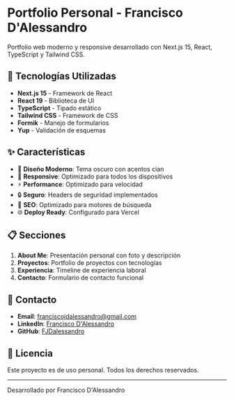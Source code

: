 # Portfolio Personal - Francisco D'Alessandro

Portfolio web moderno y responsive desarrollado con Next.js 15, React, TypeScript y Tailwind CSS.

## 🚀 Tecnologías Utilizadas

- **Next.js 15** - Framework de React
- **React 19** - Biblioteca de UI
- **TypeScript** - Tipado estático
- **Tailwind CSS** - Framework de CSS
- **Formik** - Manejo de formularios
- **Yup** - Validación de esquemas

## ✨ Características

- 🎨 **Diseño Moderno**: Tema oscuro con acentos cian
- 📱 **Responsive**: Optimizado para todos los dispositivos
- ⚡ **Performance**: Optimizado para velocidad
- 🔒 **Seguro**: Headers de seguridad implementados
- 🎯 **SEO**: Optimizado para motores de búsqueda
- 🌐 **Deploy Ready**: Configurado para Vercel

## 📋 Secciones

1. **About Me**: Presentación personal con foto y descripción
2. **Proyectos**: Portfolio de proyectos con tecnologías
3. **Experiencia**: Timeline de experiencia laboral
4. **Contacto**: Formulario de contacto funcional

## 📧 Contacto

- **Email**: franciscojdalessandro@gmail.com
- **LinkedIn**: [Francisco D'Alessandro](https://www.linkedin.com/in/francisco-dalessandro)
- **GitHub**: [FJDalessandro](https://github.com/FJDalessandro)

## 📄 Licencia

Este proyecto es de uso personal. Todos los derechos reservados.

---

Desarrollado por Francisco D'Alessandro
